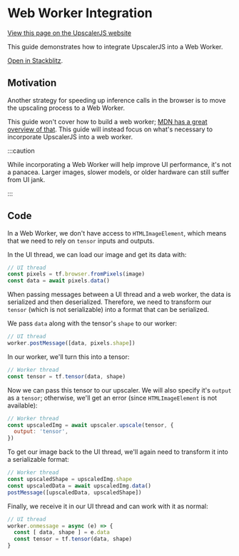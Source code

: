 # Web Worker Integration

<a class="docs-link" href="https://upscalerjs.com/documentation/guides/browser/performance/webworker">View this page on the UpscalerJS website</a>

This guide demonstrates how to integrate UpscalerJS into a Web Worker.

<a href="https://stackblitz.com/github/thekevinscott/upscalerjs/tree/main/examples/webworker?file=index.js&title=UpscalerJS: Web Worker Integration">Open in Stackblitz</a>.

## Motivation

Another strategy for speeding up inference calls in the browser is to move the upscaling process to a Web Worker.

This guide won't cover how to build a web worker; [MDN has a great overview of that](https://developer.mozilla.org/en-US/docs/Web/API/Web_Workers_API/Using_web_workers). This guide will instead focus on what's necessary to incorporate UpscalerJS into a web worker.

:::caution

While incorporating a Web Worker will help improve UI performance, it's not a panacea. Larger images, slower models, or older hardware can still suffer from UI jank.

:::

## Code

In a Web Worker, we don't have access to `HTMLImageElement`, which means that we need to rely on `tensor` inputs and outputs.

In the UI thread, we can load our image and get its data with:

```javascript
// UI thread
const pixels = tf.browser.fromPixels(image)
const data = await pixels.data()
```

When passing messages between a UI thread and a web worker, the data is serialized and then deserialized. Therefore, we need to transform our `tensor` (which is not serializable) into a format that can be serialized.

We pass `data` along with the tensor's `shape` to our worker:

```javascript
// UI thread
worker.postMessage([data, pixels.shape])
```

In our worker, we'll turn this into a tensor:

```javascript
// Worker thread
const tensor = tf.tensor(data, shape)
```

Now we can pass this tensor to our upscaler. We will also specify it's `output` as a `tensor`; otherwise, we'll get an error (since `HTMLImageElement` is not available):

```javascript
// Worker thread
const upscaledImg = await upscaler.upscale(tensor, {
  output: 'tensor',
})
```

To get our image back to the UI thread, we'll again need to transform it into a serializable format:

```javascript
// Worker thread
const upscaledShape = upscaledImg.shape
const upscaledData = await upscaledImg.data()
postMessage([upscaledData, upscaledShape])
```

Finally, we receive it in our UI thread and can work with it as normal:

```javascript
// UI thread
worker.onmessage = async (e) => {
  const [ data, shape ] = e.data
  const tensor = tf.tensor(data, shape)
}
```
